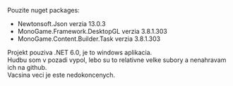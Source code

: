 Pouzite nuget packages:
- Newtonsoft.Json verzia 13.0.3
- MonoGame.Framework.DesktopGL verzia 3.8.1.303
- MonoGame.Content.Builder.Task verzia 3.8.1.303

Projekt pouziva .NET 6.0, je to windows aplikacia.  
Hudbu som v pozadi vypol, lebo su to relativne velke subory a nenahravam ich na github.  
Vacsina veci je este nedokoncenych.

